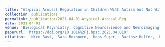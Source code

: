 ```yaml
---
title: "Atypical Arousal Regulation in Children With Autism but Not With Attention-Deficit/Hyperactivity Disorder as Indicated by Pupillometric Measures of Locus Coeruleus Activity"
collection: publications
permalink: /publication/2021-04-01-Atypical-Arousal-Reg
date: 2021-04-01
venue: 'Biological Psychiatry: Cognitive Neuroscience and Neuroimaging'
paperurl: 'https://doi.org/10.1016%2Fj.bpsc.2021.04.010'
citation: ' Nico Bast,  Sara Boxhoorn,  Hans Super,  Bartosz Helfer,  Leonie Polzer,  Christoph Klein,  Hannah Cholemkery,  Christine Freitag, &quot;Atypical Arousal Regulation in Children With Autism but Not With Attention-Deficit/Hyperactivity Disorder as Indicated by Pupillometric Measures of Locus Coeruleus Activity.&quot; Biological Psychiatry: Cognitive Neuroscience and Neuroimaging, 2021.'
---
```

